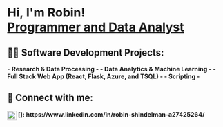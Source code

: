 <h1>Hi, I'm Robin! <br/><a href="https://github.com/shindelr">Programmer and Data Analyst</a></h1>

<h2>👨‍💻 Software Development Projects:</h2>
- <b>Research & Data Processing<b>
  -
- <b>Data Analytics & Machine Learning</b>
  - 
- <b>Full Stack Web App (React, Flask, Azure, and TSQL)</b>
  -
- <b>Scripting</b>
  - 

<h2> 🤳 Connect with me:</h2>
[<img align="left" alt="RobinShindelman | LinkedIn" width="22px" src="https://cdn.jsdelivr.net/npm/simple-icons@v3/icons/linkedin.svg" />]: https://www.linkedin.com/in/robin-shindelman-a27425264/

<!--
**shindelr/shindelr** is a ✨ _special_ ✨ repository because its `README.md` (this file) appears on your GitHub profile.
-->
